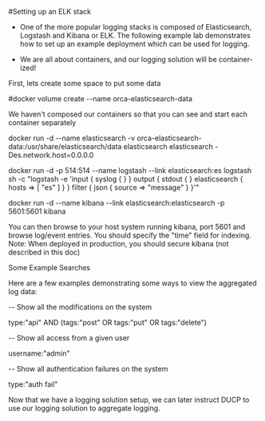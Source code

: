 
#Setting up an ELK stack

- One of the more popular logging stacks is composed of Elasticsearch, Logstash and Kibana or ELK. The following example lab demonstrates how to set up an example deployment which can be used for logging.  

- We are all about containers, and our logging solution will be container-ized!

First, lets create some space to put some data

 #docker volume create --name orca-elasticsearch-data

We haven't composed our containers so that you can see and start each container separately

docker run -d 
 --name elasticsearch 
 -v orca-elasticsearch-data:/usr/share/elasticsearch/data 
 elasticsearch elasticsearch -Des.network.host=0.0.0.0

docker run -d 
 -p 514:514 
 --name logstash 
 --link elasticsearch:es 
 logstash 
 sh -c "logstash -e 'input { syslog { } } output { stdout { } elasticsearch { hosts => [ \"es\" ] } } filter { json { source => \"message\" } }'"

docker run -d 
 --name kibana 
 --link elasticsearch:elasticsearch 
 -p 5601:5601 
 kibana

You can then browse to your host system running kibana, port 5601 and browse log/event entries. You should specify the "time" field for indexing.
Note: When deployed in production, you should secure kibana (not described in this doc)

Some Example Searches

Here are a few examples demonstrating some ways to view the aggregated log data:

-- Show all the modifications on the system

type:"api" AND (tags:"post" OR tags:"put" OR tags:"delete")

-- Show all access from a given user

username:"admin"

-- Show all authentication failures on the system

type:"auth fail" 


Now that we have a logging solution setup, we can later instruct DUCP to use our logging solution to aggregate logging.
